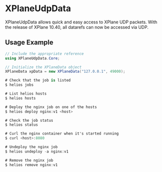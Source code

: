 XPlaneUdpData
=============

XPlaneUdpData allows quick and easy access to XPlane UDP packets. With the release of
XPlane 10.40, all datarefs can now be accessed via UDP.

Usage Example
-------------

```c#
// Include the appropriate reference
using XPlaneUdpData.Core;

// Initialize the XPlaneData object
XPlaneData xpData = new XPlaneData("127.0.0.1", 49000);

# Check that the job is listed
$ helios jobs

# List helios hosts
$ helios hosts

# Deploy the nginx job on one of the hosts
$ helios deploy nginx:v1 <host>

# Check the job status
$ helios status

# Curl the nginx container when it's started running
$ curl <host>:8080

# Undeploy the nginx job
$ helios undeploy -a nginx:v1

# Remove the nginx job
$ helios remove nginx:v1
```
